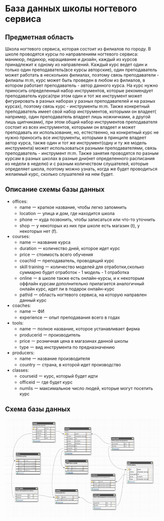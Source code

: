 # База данных школы ногтевого сервиса
## Предметная область
Школа ногтевого сервиса, которая состоит из филиалов по городу. В школе проводятся курсы по направлениям ногтевого сервиса: маникюр, педикюр, наращивание и дизайн, каждый из курсов принадлежит к одному из направлений. Каждый курс ведет один и только один преподаватель(все курсы авторские), один преподаватель может работать в нескольких филиалах, поэтому связь преподаватели - филиалы m:m, курс может быть проведен в любом из филиалов, в котором работает преподаватель - автор данного курса. На курс нужно приносить определенный набор инструментов, которые рекомендует преподаватель курса(при этом один и тот же инструмент может фигурировать в разных наборах у разных преподавателей и на разных курсах), поэтому связь курс - инструменты m:m. Также конкретный преподаватель имеет свой набор инструментов, которыми он владеет( например, один преподаватель владеет лишь ножничками, а другой лишь щипчиками), при этом общий набор инструментов преподавателя состоит из всех инструментов, которыми он владеет и может преподавать их использование, но, естественно, на конкретный курс не нужно приносить все инструменты, которыми в принципе владеет автор курса, также один и тот же инструмент(одну и ту же модель инструмента) может использоваться разными преподавателями, связь преподаватель - инструмент m:m. Также занятия проводятся по разным курсам в разных школах в разные дни(нет определенного расписания из недели в неделю) и с разным количеством слушателей, которые определяет школа, поэтому можно узнать, когда же будет проводиться желаемый курс, сколько слушателей на нем будет.
## Описание схемы базы данных
- offices:
    - name ー краткое название, чтобы легко запомнить
    - location ー улица и дом, где находится школа
    - phone ー куда позвонить, чтобы записаться или что-то уточнить
    - shop ー у некоторых из них при школе есть магазин (t), у некоторых нет (f).
- courses:
    - name ー название курса
    - duration ー количество дней, которое идет курс
    - price ー стоимость всего обучения
    - coachid ー преподаватель, проводящий курс
    - skill training ー количество моделей для отработки,сколько суммарно будет отработок - 1 модель - 1 отработка
    - online ー в школе также есть онлайн-курсы, и к некоторым оффлайн курсам дополнительно прилагается аналогичный онлайн курс, идет ли в подарок онлайн-курс
    - pathid ー область ногтевого сервиса, на которую направлен данный курc
- coaches:
    - name ー ФИ
    - experience ー опыт преподавания всего в годах
- tools:
    - name ー полное название, которое устанавливает фирма
    - producerid ー производитель
    - price ー розничная цена в магазинах данной школы
    - type ー вид инструмента по предназначению
- producers:
    - name ー название производителя
    - country ー страна, в которой идет производство
- classes:
    - courseid ー курс, который будет идти
    - officeid ー где будет курс
    - numlis ー максимальное число людей, которые могут посетить курс

## Схема базы данных   
![Схема базы данных](schema.png)